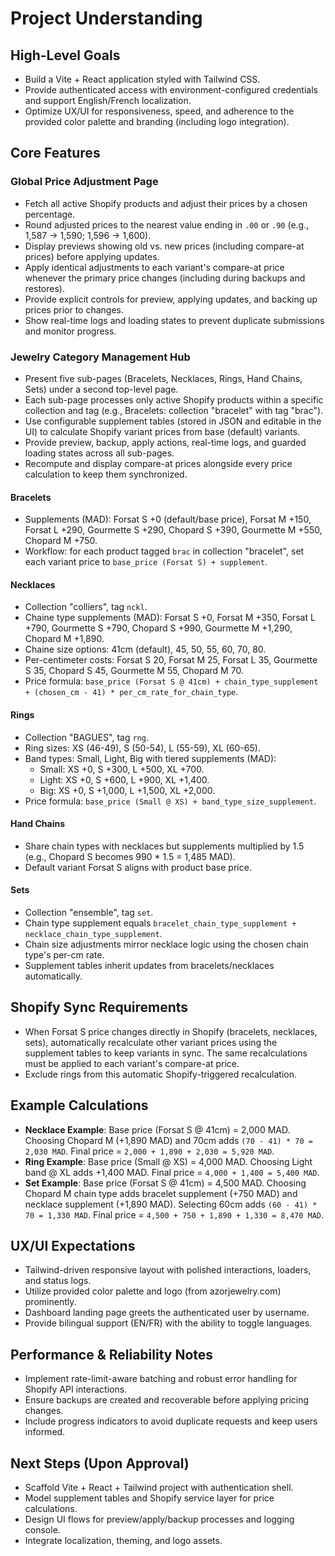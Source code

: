# Project Understanding

## High-Level Goals
- Build a Vite + React application styled with Tailwind CSS.
- Provide authenticated access with environment-configured credentials and support English/French localization.
- Optimize UX/UI for responsiveness, speed, and adherence to the provided color palette and branding (including logo integration).

## Core Features
### Global Price Adjustment Page
- Fetch all active Shopify products and adjust their prices by a chosen percentage.
- Round adjusted prices to the nearest value ending in `.00` or `.90` (e.g., 1,587 → 1,590; 1,596 → 1,600).
- Display previews showing old vs. new prices (including compare-at prices) before applying updates.
- Apply identical adjustments to each variant's compare-at price whenever the primary price changes (including during backups and restores).
- Provide explicit controls for preview, applying updates, and backing up prices prior to changes.
- Show real-time logs and loading states to prevent duplicate submissions and monitor progress.

### Jewelry Category Management Hub
- Present five sub-pages (Bracelets, Necklaces, Rings, Hand Chains, Sets) under a second top-level page.
- Each sub-page processes only active Shopify products within a specific collection and tag (e.g., Bracelets: collection "bracelet" with tag "brac").
- Use configurable supplement tables (stored in JSON and editable in the UI) to calculate Shopify variant prices from base (default) variants.
- Provide preview, backup, apply actions, real-time logs, and guarded loading states across all sub-pages.
- Recompute and display compare-at prices alongside every price calculation to keep them synchronized.


#### Bracelets
- Supplements (MAD): Forsat S +0 (default/base price), Forsat M +150, Forsat L +290, Gourmette S +290, Chopard S +390, Gourmette M +550, Chopard M +750.
- Workflow: for each product tagged `brac` in collection "bracelet", set each variant price to `base_price (Forsat S) + supplement`.

#### Necklaces
- Collection "colliers", tag `nckl`.
- Chaine type supplements (MAD): Forsat S +0, Forsat M +350, Forsat L +790, Gourmette S +790, Chopard S +990, Gourmette M +1,290, Chopard M +1,890.
- Chaine size options: 41cm (default), 45, 50, 55, 60, 70, 80.
- Per-centimeter costs: Forsat S 20, Forsat M 25, Forsat L 35, Gourmette S 35, Chopard S 45, Gourmette M 55, Chopard M 70.
- Price formula: `base_price (Forsat S @ 41cm) + chain_type_supplement + (chosen_cm - 41) * per_cm_rate_for_chain_type`.

#### Rings
- Collection "BAGUES", tag `rng`.
- Ring sizes: XS (46-49), S (50-54), L (55-59), XL (60-65).
- Band types: Small, Light, Big with tiered supplements (MAD):
  - Small: XS +0, S +300, L +500, XL +700.
  - Light: XS +0, S +600, L +900, XL +1,400.
  - Big: XS +0, S +1,000, L +1,500, XL +2,000.
- Price formula: `base_price (Small @ XS) + band_type_size_supplement`.

#### Hand Chains
- Share chain types with necklaces but supplements multiplied by 1.5 (e.g., Chopard S becomes 990 * 1.5 = 1,485 MAD).
- Default variant Forsat S aligns with product base price.

#### Sets
- Collection "ensemble", tag `set`.
- Chain type supplement equals `bracelet_chain_type_supplement + necklace_chain_type_supplement`.
- Chain size adjustments mirror necklace logic using the chosen chain type's per-cm rate.
- Supplement tables inherit updates from bracelets/necklaces automatically.

## Shopify Sync Requirements
- When Forsat S price changes directly in Shopify (bracelets, necklaces, sets), automatically recalculate other variant prices using the supplement tables to keep variants in sync. The same recalculations must be applied to each variant's compare-at price.
- Exclude rings from this automatic Shopify-triggered recalculation.

## Example Calculations
- **Necklace Example**: Base price (Forsat S @ 41cm) = 2,000 MAD. Choosing Chopard M (+1,890 MAD) and 70cm adds `(70 - 41) * 70 = 2,030 MAD`. Final price = `2,000 + 1,890 + 2,030 = 5,920 MAD`.
- **Ring Example**: Base price (Small @ XS) = 4,000 MAD. Choosing Light band @ XL adds +1,400 MAD. Final price = `4,000 + 1,400 = 5,400 MAD`.
- **Set Example**: Base price (Forsat S @ 41cm) = 4,500 MAD. Choosing Chopard M chain type adds bracelet supplement (+750 MAD) and necklace supplement (+1,890 MAD). Selecting 60cm adds `(60 - 41) * 70 = 1,330 MAD`. Final price = `4,500 + 750 + 1,890 + 1,330 = 8,470 MAD`.

## UX/UI Expectations
- Tailwind-driven responsive layout with polished interactions, loaders, and status logs.
- Utilize provided color palette and logo (from azorjewelry.com) prominently.
- Dashboard landing page greets the authenticated user by username.
- Provide bilingual support (EN/FR) with the ability to toggle languages.

## Performance & Reliability Notes
- Implement rate-limit-aware batching and robust error handling for Shopify API interactions.
- Ensure backups are created and recoverable before applying pricing changes.
- Include progress indicators to avoid duplicate requests and keep users informed.

## Next Steps (Upon Approval)
- Scaffold Vite + React + Tailwind project with authentication shell.
- Model supplement tables and Shopify service layer for price calculations.
- Design UI flows for preview/apply/backup processes and logging console.
- Integrate localization, theming, and logo assets.
